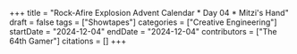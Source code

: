 +++
title = "Rock-Afire Explosion Advent Calendar * Day 04 * Mitzi's Hand"
draft = false
tags = ["Showtapes"]
categories = ["Creative Engineering"]
startDate = "2024-12-04"
endDate = "2024-12-04"
contributors = ["The 64th Gamer"]
citations = []
+++
